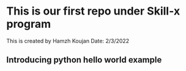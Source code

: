 # This is our first repo under Skill-x program
This is created by Hamzh Koujan
Date: 2/3/2022
## Introducing python hello world example
